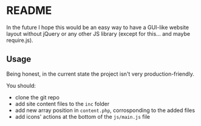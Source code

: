 # README #

In the future I hope this would be an easy way to have a GUI-like website layout without jQuery or any other JS library (except for this... and maybe require.js).

## Usage ##

Being honest, in the current state the project isn't very production-friendly.

You should:
* clone the git repo
* add site content files to the `inc` folder
* add new array position in `content.php`, corrosponding to the added files
* add icons' actions at the bottom of the `js/main.js` file